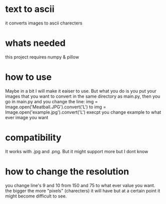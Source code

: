 # text to ascii
 it converts images to ascii charecters


# whats needed
 this project requires numpy & pillow

 # how to use
Maybe in a bit I will make it eaiser to use. But what you do is you put your images that you want to convert in the same directory as main.py, then you go in main.py and you change the line: img = Image.open('Meatball.JPG').convert('L') to img = Image.open('example.jpg').convert('L') execpt you change example to what ever image you want

# compatibility
It works with .jpg and .png. But it might support more but I dont know

# how to change the resolution
you change line's 9 and 10 from 150 and 75 to what ever value you want. the bigger the more "pixels" (charecters) it will have but at a certain point it might become difficult to see.